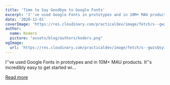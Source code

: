 ```yaml
---
title: 'Time to Say Goodbye to Google Fonts'
excerpt: 'I''ve used Google Fonts in prototypes and in 10M+ MAU products. It''s incredibly easy to get started wi...'
date: '2020-12-01'
coverImage: 'https://res.cloudinary.com/practicaldev/image/fetch/s--gwzsQsy1--/c_imagga_scale,f_auto,fl_progressive,h_420,q_auto,w_1000/https://dev-to-uploads.s3.amazonaws.com/i/q31jnw4st0azhrsovivm.jpg'
author:
  name: Koders
  picture: "assets/blog/authors/koders.png"
ogImage:
  url: 'https://res.cloudinary.com/practicaldev/image/fetch/s--gwzsQsy1--/c_imagga_scale,f_auto,fl_progressive,h_420,q_auto,w_1000/https://dev-to-uploads.s3.amazonaws.com/i/q31jnw4st0azhrsovivm.jpg'
---
```


I''ve used Google Fonts in prototypes and in 10M+ MAU products. It''s incredibly easy to get started wi...

[Read more](https://dev.to/zwacky/time-to-say-goodbye-to-google-fonts-16dd)
